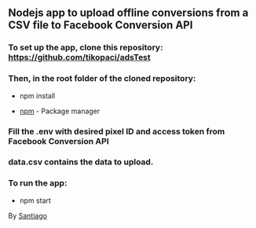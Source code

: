 ## Nodejs app to upload offline conversions from a CSV file to Facebook Conversion API

### To set up the app, clone this repository: https://github.com/tikopaci/adsTest

### Then, in the root folder of the cloned repository:

- npm install

- [npm](https://www.npmjs.com/) - Package manager

### Fill the .env with desired pixel ID and access token from Facebook Conversion API

### data.csv contains the data to upload.

### To run the app:

- npm start

By [Santiago](https://github.com/tikopaci)
